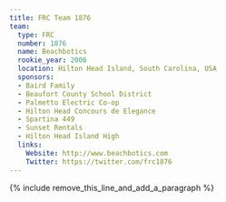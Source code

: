 ```yaml
---
title: FRC Team 1876
team:
  type: FRC
  number: 1876
  name: Beachbotics
  rookie_year: 2006
  location: Hilton Head Island, South Carolina, USA
  sponsors:
  - Baird Family
  - Beaufort County School District
  - Palmetto Electric Co-op
  - Hilton Head Concours de Elegance
  - Spartina 449
  - Sunset Rentals
  - Hilton Head Island High
  links:
    Website: http://www.beachbotics.com
    Twitter: https://twitter.com/frc1876
---
```


{% include remove_this_line_and_add_a_paragraph %}